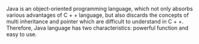 Java is an object-oriented programming language, which not only absorbs various advantages of C + + language, but also discards the concepts of multi inheritance and pointer which are difficult to understand in C + +. Therefore, Java language has two characteristics: powerful function and easy to use.